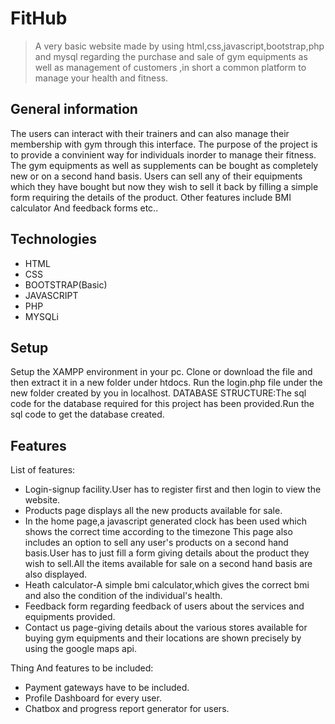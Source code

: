 # FitHub
>  A very basic website made by using html,css,javascript,bootstrap,php and mysql regarding the purchase and sale of gym equipments as well as management of customers ,in short a common platform to manage your health and fitness.

## General information
The users can interact with their trainers and can also manage their membership with gym through this interface.
The purpose of the project is to provide a convinient way for individuals inorder to manage their fitness.
The gym equipments as well as supplements can be bought as completely new or on a second hand basis.
Users can sell any of their equipments which they have bought but now they wish to sell it back by filling a simple form requiring the details of the product.
Other features include BMI calculator And feedback forms etc..

## Technologies
* HTML
* CSS
* BOOTSTRAP(Basic)
* JAVASCRIPT
* PHP
* MYSQLi

## Setup
Setup the XAMPP environment in your pc.
Clone or download the file and then extract it in a new folder under htdocs.
Run the login.php file under the new folder created by you in localhost.
DATABASE STRUCTURE:The sql code for the database required for this project has been provided.Run the sql code to get the database created.

## Features
List of features:
* Login-signup facility.User has to register first and then login to view the website.
* Products page displays all the new products available for sale.
* In the home page,a javascript generated clock has been used which shows the correct time according to the timezone
This page also includes an option to sell any user's products on a second hand basis.User has to just fill a form giving details about the product they wish to sell.All the items available for sale on a second hand basis are also displayed.
* Heath calculator-A simple bmi calculator,which gives the correct bmi and also the condition of the individual's health.
* Feedback form regarding feedback of users about the services and equipments provided.
* Contact us page-giving details about the various stores available for buying gym equipments and their locations are shown precisely by using the google maps api.

Thing And features to be included:
* Payment gateways have to be included.
* Profile Dashboard for every user.
* Chatbox and progress report generator for users.
  
